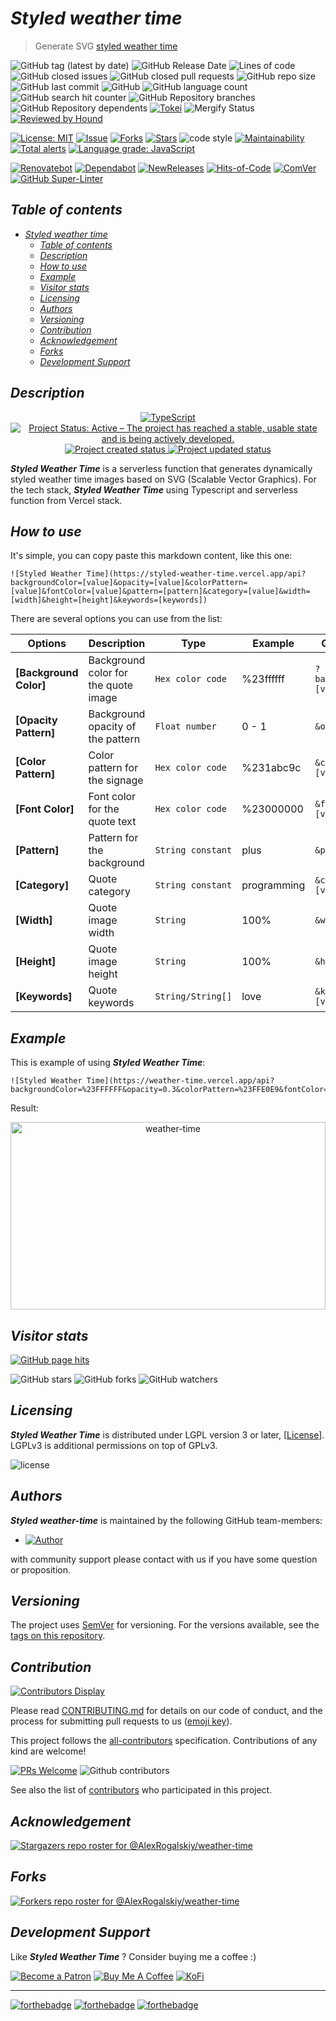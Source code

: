 # _Styled weather time_

> Generate SVG [styled weather time](https://en.wikipedia.org/wiki/Weather)

![GitHub tag (latest by date)](https://img.shields.io/github/v/tag/AlexRogalskiy/weather-time)
![GitHub Release Date](https://img.shields.io/github/release-date/AlexRogalskiy/weather-time)
![Lines of code](https://tokei.rs/b1/github/AlexRogalskiy/weather-time?category=lines)
![GitHub closed issues](https://img.shields.io/github/issues-closed/AlexRogalskiy/weather-time)
![GitHub closed pull requests](https://img.shields.io/github/issues-pr-closed/AlexRogalskiy/weather-time)
![GitHub repo size](https://img.shields.io/github/repo-size/AlexRogalskiy/weather-time)
![GitHub last commit](https://img.shields.io/github/last-commit/AlexRogalskiy/weather-time)
![GitHub](https://img.shields.io/github/license/AlexRogalskiy/weather-time)
![GitHub language count](https://img.shields.io/github/languages/count/AlexRogalskiy/weather-time)
![GitHub search hit counter](https://img.shields.io/github/search/AlexRogalskiy/weather-time/goto)
![GitHub Repository branches](https://badgen.net/github/branches/AlexRogalskiy/weather-time)
![GitHub Repository dependents](https://badgen.net/github/dependents-repo/AlexRogalskiy/weather-time)
[![Tokei](https://tokei.rs/b1/github/AlexRogalskiy/weather-time?category=lines)](https://github.com/XAMPPRocky/tokei)
![Mergify Status](https://img.shields.io/endpoint.svg?url=https://gh.mergify.io/badges/AlexRogalskiy/weather-time)
[![Reviewed by Hound](https://img.shields.io/badge/Reviewed_by-Hound-8E64B0.svg)](https://houndci.com)

[![License: MIT](https://img.shields.io/badge/License-MIT-yellow.svg)](https://raw.githubusercontent.com/alexrogalskiy/weather-time/master/LICENSE?token=AH44ZFH7IF2KSEDK7LSIW3C7YOFYC)
[![Issue](https://img.shields.io/github/issues/alexrogalskiy/weather-time)](https://img.shields.io/github/issues/alexrogalskiy/weather-time)
[![Forks](https://img.shields.io/github/forks/alexrogalskiy/weather-time)](https://img.shields.io/github/forks/alexrogalskiy/weather-time)
[![Stars](https://img.shields.io/github/stars/alexrogalskiy/weather-time)](https://img.shields.io/github/stars/alexrogalskiy/weather-time)
![code style](https://img.shields.io/badge/code_style-prettier-ff69b4.svg?style=flat-square)
[![Maintainability](https://api.codeclimate.com/v1/badges/ed7702f8cf28917829fa/maintainability)](https://codeclimate.com/github/AlexRogalskiy/weather-time/maintainability)
[![Total alerts](https://img.shields.io/lgtm/alerts/g/AlexRogalskiy/weather-time.svg?logo=lgtm&logoWidth=18)](https://lgtm.com/projects/g/AlexRogalskiy/weather-time/alerts/)
[![Language grade: JavaScript](https://img.shields.io/lgtm/grade/javascript/g/AlexRogalskiy/weather-time.svg?logo=lgtm&logoWidth=18)](https://lgtm.com/projects/g/AlexRogalskiy/weather-time/context:javascript)

[![Renovatebot](https://badgen.net/badge/renovate/enabled/green?cache=300)](https://renovatebot.com/)
[![Dependabot](https://img.shields.io/badge/dependabot-enabled-1f8ceb.svg?style=flat-square)](https://dependabot.com/)
[![NewReleases](https://newreleases.io/badge.svg)](https://newreleases.io/github/AlexRogalskiy/weather-time)
[![Hits-of-Code](https://hitsofcode.com/github/AlexRogalskiy/weather-time)](https://hitsofcode.com/github/AlexRogalskiy/weather-time/view)
[![ComVer](https://img.shields.io/badge/ComVer-compliant-brightgreen.svg)][tags]
[![GitHub Super-Linter](https://github.com/AlexRogalskiy/weather-time/workflows/Lint%20Code%20Base/badge.svg)](https://github.com/marketplace/actions/super-linter)

## _Table of contents_

<!--ts-->
   * [<em>Styled weather time</em>](#styled-weather-time)
      * [<em>Table of contents</em>](#table-of-contents)
      * [<em>Description</em>](#description)
      * [<em>How to use</em>](#how-to-use)
      * [<em>Example</em>](#example)
      * [<em>Visitor stats</em>](#visitor-stats)
      * [<em>Licensing</em>](#licensing)
      * [<em>Authors</em>](#authors)
      * [<em>Versioning</em>](#versioning)
      * [<em>Contribution</em>](#contribution)
      * [<em>Acknowledgement</em>](#acknowledgement)
      * [<em>Forks</em>](#forks)
      * [<em>Development Support</em>](#development-support)
<!--te-->

## _Description_

<p align="center" style="text-align:center;">
    <a href="https://www.typescriptlang.org/">
        <img src="https://img.shields.io/badge/typescript%20-%23007ACC.svg?&logo=typescript&logoColor=white" alt="TypeScript" />
    </a>
    <a href="https://www.repostatus.org/#active">
        <img src="https://img.shields.io/badge/Project%20Status-Active-brightgreen" alt="Project Status: Active – The project has reached a stable, usable state and is being actively developed." />
    </a>
    <a href="https://badges.pufler.dev">
        <img src="https://badges.pufler.dev/created/AlexRogalskiy/weather-time" alt="Project created status" />
    </a>
    <a href="https://badges.pufler.dev">
        <img src="https://badges.pufler.dev/updated/AlexRogalskiy/weather-time" alt="Project updated status" />
    </a>
</p>

_**Styled Weather Time**_ is a serverless function that generates dynamically styled weather time images based on SVG (Scalable Vector Graphics).
For the tech stack, _**Styled Weather Time**_ using Typescript and serverless function from Vercel stack.

## _How to use_

It's simple, you can copy paste this markdown content, like this one:

```
![Styled Weather Time](https://styled-weather-time.vercel.app/api?backgroundColor=[value]&opacity=[value]&colorPattern=[value]&fontColor=[value]&pattern=[pattern]&category=[value]&width=[width]&height=[height]&keywords=[keywords])
```

There are several options you can use from the list:

|  **Options**           | **Description**                        |   **Type**                     | **Example**   | **Query Params**               | 
| ---------------------- | -------------------------------------- | ------------------------------ | ------------- | ------------------------------ |
| **[Background Color]** | Background color for the quote image   | <code>Hex color code</code>    | %23ffffff     | ```?backgroundColor=[value]``` |
| **[Opacity Pattern]**  | Background opacity of the pattern      | <code>Float number</code>      | 0 - 1         | ```&opacity=[value]```         |
| **[Color Pattern]**    | Color pattern for the signage          | <code>Hex color code</code>    | %231abc9c     | ```&colorPattern=[value]```    |
| **[Font Color]**       | Font color for the quote text          | <code>Hex color code</code>    | %23000000     | ```&fontColor=[value]```       |
| **[Pattern]**          | Pattern for the background             | <code>String constant</code>   | plus          | ```&pattern=[value]```         |
| **[Category]**         | Quote category                         | <code>String constant</code>   | programming   | ```&category=[value]```        |
| **[Width]**            | Quote image width                      | <code>String</code>            | 100%          | ```&width=[value]```           |
| **[Height]**           | Quote image height                     | <code>String</code>            | 100%          | ```&height=[value]```          |
| **[Keywords]**         | Quote keywords                         | <code>String/String[]</code>   | love          | ```&keywords=[value]```        |

## _Example_

This is example of using _**Styled Weather Time**_:

```
![Styled Weather Time](https://weather-time.vercel.app/api?backgroundColor=%23FFFFFF&opacity=0.3&colorPattern=%23FFE0E9&fontColor=%230A83DC)
```

Result:

<div align="center" style="align-content: center">
    <img width="100%" height="300px" style="min-height: 250px" src="https://weather-time.vercel.app/api?backgroundColor=%23FFFFFF&opacity=0.3&colorPattern=%23FFE0E9&fontColor=%230A83DC" alt="weather-time" />
</div>

## _Visitor stats_

[![GitHub page hits](https://hits.seeyoufarm.com/api/count/incr/badge.svg?url=https%3A%2F%2Fgithub.com%2FAlexRogalskiy%2Fweather-time&count_bg=%2379C83D&title_bg=%23555555&icon=&icon_color=%23E7E7E7&title=hits&edge_flat=true)](https://hits.seeyoufarm.com)

![GitHub stars](https://img.shields.io/github/stars/AlexRogalskiy/weather-time?style=social)
![GitHub forks](https://img.shields.io/github/forks/AlexRogalskiy/weather-time?style=social)
![GitHub watchers](https://img.shields.io/github/watchers/AlexRogalskiy/weather-time?style=social)

## _Licensing_

_**Styled Weather Time**_ is distributed under LGPL version 3 or later, [[License](https://github.com/AlexRogalskiy/weather-time/blob/master/LICENSE)].
LGPLv3 is additional permissions on top of GPLv3.

![license](https://user-images.githubusercontent.com/19885116/48661948-6cf97e80-ea7a-11e8-97e7-b45332a13e49.png)

## _Authors_

_**Styled weather-time**_ is maintained by the following GitHub team-members:

* [![Author](https://img.shields.io/badge/author-AlexRogalskiy-FB8F0A)](https://github.com/AlexRogalskiy)

with community support please contact with us if you have some question or proposition.

## _Versioning_

The project uses [SemVer](http://semver.org/) for versioning. For the versions available, see the [tags on this repository][tags].

## _Contribution_

[![Contributors Display](https://badges.pufler.dev/contributors/AlexRogalskiy/weather-time?size=50&padding=5&bots=true)](https://badges.pufler.dev)

Please read
[CONTRIBUTING.md](https://github.com/AlexRogalskiy/weather-time/blob/master/.github/CONTRIBUTING.md)
for details on our code of conduct, and the process for submitting pull requests to us ([emoji key](https://allcontributors.org/docs/en/emoji-key)).

This project follows the [all-contributors](https://github.com/all-contributors/all-contributors) specification. Contributions of any kind are welcome!

[![PRs Welcome](https://img.shields.io/badge/PRs-welcome-brightgreen.svg?style=flat-square)](http://makeapullrequest.com)
![Github contributors](https://img.shields.io/github/all-contributors/AlexRogalskiy/weather-time)

See also the list of [contributors][contributors] who participated in this project.

## _Acknowledgement_

[![Stargazers repo roster for @AlexRogalskiy/weather-time](https://reporoster.com/stars/AlexRogalskiy/weather-time)][stars]

## _Forks_

[![Forkers repo roster for @AlexRogalskiy/weather-time](https://reporoster.com/forks/AlexRogalskiy/weather-time)][forkers]

## _Development Support_

Like _**Styled Weather Time**_ ? Consider buying me a coffee :\)

[![Become a Patron](https://img.shields.io/badge/Become_Patron-Support_me_on_Patreon-blue.svg?style=flat-square&logo=patreon&color=e64413)](https://www.patreon.com/alexrogalskiy)
[![Buy Me A Coffee](https://img.shields.io/badge/Donate-Buy%20me%20a%20coffee-yellow.svg?logo=buy%20me%20a%20coffee)](https://www.buymeacoffee.com/AlexRogalskiy)
[![KoFi](https://img.shields.io/badge/Donate-Buy%20me%20a%20coffee-yellow.svg?logo=ko-fi)](https://ko-fi.com/alexrogalskiy)

---

[![forthebadge](https://img.shields.io/badge/made%20with-%20typescript-C1282D.svg?logo=typescript&style=for-the-badge)](https://www.typescriptlang.org/)
[![forthebadge](https://img.shields.io/badge/powered%20by-%20vercel-7116FB.svg?logo=vercel&style=for-the-badge)](https://vercel.com/)
[![forthebadge](https://img.shields.io/badge/build%20with-%20%E2%9D%A4-B6FF9B.svg?logo=heart&style=for-the-badge)](https://forthebadge.com/)


  [repo]:           https://github.com/AlexRogalskiy/weather-time
  [tags]:           https://github.com/AlexRogalskiy/weather-time/tags
  [issues]:         https://github.com/AlexRogalskiy/weather-time/issues
  [pulls]:          https://github.com/AlexRogalskiy/weather-time/pulls
  [wiki]:           https://github.com/AlexRogalskiy/weather-time/wiki
  [stars]:          https://github.com/AlexRogalskiy/weather-time/stargazers
  [forkers]:        https://github.com/AlexRogalskiy/weather-time/network/members
  [contributors]:   https://github.com/AlexRogalskiy/weather-time/graphs/contributors
